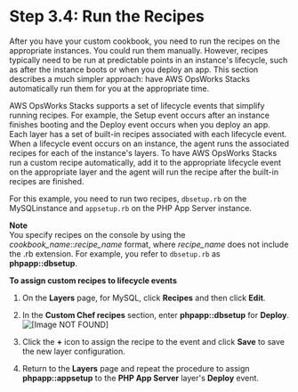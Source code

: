 # Step 3\.4: Run the Recipes<a name="gettingstarted-db-lifecycle"></a>

After you have your custom cookbook, you need to run the recipes on the appropriate instances\. You could run them manually\. However, recipes typically need to be run at predictable points in an instance's lifecycle, such as after the instance boots or when you deploy an app\. This section describes a much simpler approach: have AWS OpsWorks Stacks automatically run them for you at the appropriate time\.

AWS OpsWorks Stacks supports a set of lifecycle events that simplify running recipes\. For example, the Setup event occurs after an instance finishes booting and the Deploy event occurs when you deploy an app\. Each layer has a set of built\-in recipes associated with each lifecycle event\. When a lifecycle event occurs on an instance, the agent runs the associated recipes for each of the instance's layers\. To have AWS OpsWorks Stacks run a custom recipe automatically, add it to the appropriate lifecycle event on the appropriate layer and the agent will run the recipe after the built\-in recipes are finished\.

For this example, you need to run two recipes, `dbsetup.rb` on the MySQLinstance and `appsetup.rb` on the PHP App Server instance\.

**Note**  
You specify recipes on the console by using the *cookbook\_name*::*recipe\_name* format, where *recipe\_name* does not include the \.rb extension\. For example, you refer to `dbsetup.rb` as **phpapp::dbsetup**\.

**To assign custom recipes to lifecycle events**

1. On the **Layers** page, for MySQL, click **Recipes** and then click **Edit**\.

1.  In the **Custom Chef recipes** section, enter **phpapp::dbsetup** for **Deploy**\.   
![\[Image NOT FOUND\]](http://docs.aws.amazon.com/opsworks/latest/userguide/images/gsb6a.png)

1. Click the **\+** icon to assign the recipe to the event and click **Save** to save the new layer configuration\.

1. Return to the **Layers** page and repeat the procedure to assign **phpapp::appsetup** to the **PHP App Server** layer's **Deploy** event\.